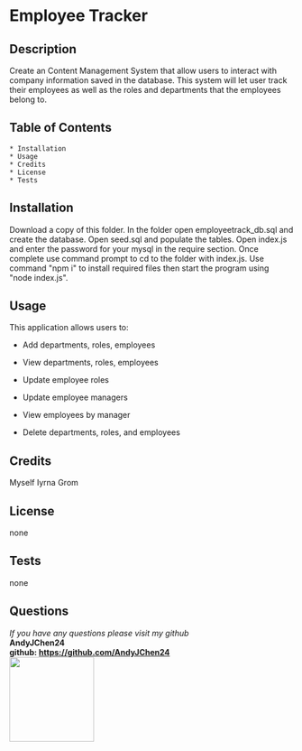 
  # Employee Tracker

  ## Description 
  Create an Content Management System that allow users to interact with company information saved in the database. This system will let user track their employees as well as the roles and departments that the employees belong to.  

  ## Table of Contents
    * Installation
    * Usage
    * Credits
    * License
    * Tests

  ## Installation
  Download a copy of this folder. In the folder open employeetrack_db.sql and create the database. Open seed.sql and populate the tables. Open index.js and enter the password for your mysql in the require section. Once complete use command prompt to cd to the folder with index.js. Use command "npm i" to install required files then start the program using "node index.js". 


  ## Usage
  This application allows users to:

  * Add departments, roles, employees

  * View departments, roles, employees

  * Update employee roles

  * Update employee managers

  * View employees by manager

  * Delete departments, roles, and employees

  ## Credits
  Myself
  Iyrna Grom

  ## License
  none

  ## Tests
  none

  ## Questions
  *If you have any questions please visit my github*  
  **AndyJChen24**  
  **github: https://github.com/AndyJChen24**  
  **<img src = "https://avatars2.githubusercontent.com/u/58383488?v=4" width ="150px" height="150px">**  